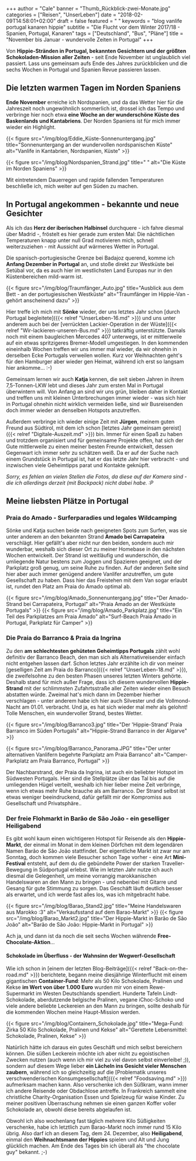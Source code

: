 +++
author = "Cale"
banner = "Thumb_Rückblick-zwei-Monate.jpg"
categories = ["Reisen", "UnserLeben"]
date = "2018-02-09T14:58:01+02:00"
draft = false
featured = " "
keywords = "blog vanlife portugal kanaren hippie"
subtitle = "Die Flucht vor dem Winter 2017/18 - Spanien, Portugal, Kanaren"
tags = ["Deutschland", "Bus", "Pläne"]
title = "November bis Januar - wundervolle Zeiten in Portugal"
+++

Von **Hippie-Stränden in Portugal, bekannten Gesichtern und der größten Schokoladen-Mission aller Zeiten** - seit Ende November ist unglaublich viel passiert. Lass uns gemeinsam aufs Ende des Jahres zurückblicken und die sechs Wochen in Portugal und Spanien Revue passieren lassen. <!--more-->
## Die letzten warmen Tagen im Norden Spaniens

**Ende November** erreiche ich Nordspanien, und da das Wetter hier für die Jahreszeit noch ungewöhnlich sommerlich ist, drossel ich das Tempo und verbringe hier noch etwa **eine Woche an der wunderschöne Küste des Baskenlands und Kantabriens**. Der Norden Spaniens ist für mich immer wieder ein Highlight.

{{< figure src="/img/blog/Eddie_Küste-Sonnenuntergang.jpg" title="Sonnenuntergang an der wundervollen nordspanischen Küste" alt="Vanlife in Kantabrien, Nordspanien, Küste" >}}

{{< figure src="/img/blog/Nordspanien_Strand.jpg" title=" " alt="Die Küste im Norden Spaniens" >}}


Mit eintretendem Dauerregen und rapide fallenden Temperaturen beschließe ich, mich weiter auf gen Süden zu machen.

## In Portugal angekommen - bekannte und neue Gesichter

Als ich das **Herz der iberischen Halbinsel** durchquere - ich fahre diesmal über Madrid -, fröstelt es hier gerade zum ersten Mal: Die nächtlichen Temperaturen knapp unter null Grad motivieren mich, schnell weiterzuziehen - mit Aussicht auf wärmeres Wetter in Portugal.

Die spanisch-portugiesische Grenze bei Badajoz querend, komme ich **Anfang Dezember in Portugal** an, und stoße direkt zur Westküste bei Setúbal vor, da es auch hier im westlichsten Land Europas nur in den Küstenbereichen mild-warm ist. 

{{< figure src="/img/blog/Traumfänger_Auto.jpg" title="Ausblick aus dem Bett - an der portugiesischen Westküste" alt="Traumfänger im Hippie-Van - gehört anscheinend dazu" >}}

Hier treffe ich mich mit **Sönke** wieder, der uns letztes Jahr schon [durch Portugal begleitete]({{< relref "UnserLeben-16.md" >}}) und uns unter anderem auch bei der [verrückten Lackier-Operation in der Wüste]({{< relref "Wir-lackieren-unseren-Bus.md" >}}) tatkräftig unterstützte. Damals noch mit einem baugleichen Mercedes 407 unterwegs, ist er mittlerweile auf ein etwas spritzigeres Bremer-Modell umgestiegen. In den kommenden eineinhalb Wochen treffen wir uns immer mal wieder, da wir ohnehin in derselben Ecke Portugals verweilen wollen. Kurz vor Weihnachten geht's für den Hamburger aber wieder gen Heimat, während ich erst so langsam hier ankomme... :-)

Gemeinsam lernen wir auch **Katja** kennen, die seit sieben Jahren in ihrem 7,5-Tonnen-LKW lebt und dieses Jahr zum ersten Mal in Portugal überwintern will. Von Anfang an sind wir uns grün, bleiben daher in Kontakt und treffen uns mit kleinen Unterbrechungen immer wieder - was sich hier in Portugal ohnehin nicht wirklich vermeiden ließe, sind wir Busreisenden doch immer wieder an denselben Hotspots anzutreffen.

Außerdem verbringe ich wieder einige Zeit mit **Jürgen**, meinem guten Freund aus Südtirol, mit dem ich schon [letztes Jahr gemeinsam gereist]({{< relref "Digitale-Auszeit.md" >}}) bin. Immer für einen Spaß zu haben und trotzdem organisiert und für gemeinsame Projekte offen, hat sich der Gute mittlerweile zu einen meiner besten Freunde entwickelt, dessen Gegenwart ich immer sehr zu schätzen weiß. Da er auf der Suche nach einem Grundstück in Portugal ist, hat er das letzte Jahr hier verbracht - und inzwischen viele Geheimtipps parat und Kontakte geknüpft.

*Sorry, es fehlen an vielen Stellen die Fotos, da diese auf der Kamera sind - die ich allerdings derzeit (mit Backpack) nicht dabei habe. :P*

## Meine liebsten Plätze in Portugal

### Praia do Amado - Surferparadies und legales Wildcamping

Sönke und Katja suchen beide nach geeigneten Spots zum Surfen, was sie unter anderem an den bekannten Strand **Amado bei Carrapateira** verschlägt. Hier gefällt's aber nicht nur den beiden, sondern auch mir wunderbar, weshalb sich dieser Ort zu meiner Homebase in den nächsten Wochen entwickelt. Der Strand ist weitläufig und wunderschön, die umliegende Natur bestens zum Joggen und Spazieren geeignet, und der Parkplatz groß genug, um seine Ruhe zu finden. Auf der anderen Seite sind hier aber auch immer genügend andere Vanlifer anzutreffen, um gute Gesellschaft zu haben. Dass hier das Freistehen mit dem Van sogar erlaubt ist, rundet den Platz am Praia do Amado optimal ab.

{{< figure src="/img/blog/Amado_Sonnenuntergang.jpg" title="Der Amado-Strand bei Carrapateira, Portugal" alt="Praia Amado an der Westküste Portugals" >}}
{{< figure src="/img/blog/Amado_Parkplatz.jpg" title="Ein Teil des Parkplatzes am Praia Amado" alt="Surf-Beach Praia Amado in Portugal, Parkplatz für Camper" >}}


### Die Praia do Barranco & Praia da Ingrina

Zu den **am schlechtesten gehüteten Geheimtipps Portugals** zählt wohl definitiv der Barranco Beach, den man sich als Alternativreisender einfach nicht entgehen lassen darf. Schon letztes Jahr erzählte ich dir von meiner [geselligen Zeit am Praia do Barranco]({{< relref "UnserLeben-18.md" >}}), die zweifelsohne zu den besten Phasen unseres letzten Winters gehörte. Deshalb stand für mich außer Frage, dass ich diesem wundervollen **Hippie-Strand** mit der schlimmsten Zufahrtsstraße aller Zeiten wieder einen Besuch abstatten würde. Zweimal hat's mich dann im Dezember hierher verschlagen - unter anderem habe ich hier auch Silvester und die Vollmond-Nacht am 01.01. verbracht. Und ja, es hat sich wieder mal mehr als gelohnt! Tolle Menschen, ein wundervoller Strand, bestes Wetter.

{{< figure src="/img/blog/Barranco3.jpg" title="Der 'Hippie-Strand' Praia Barranco im Süden Portugals" alt="Hippie-Strand Barranco in der Algarve" >}}

{{< figure src="/img/blog/Barranco_Panorama.JPG" title="Der unter alternativen Vanlifern begehrte Parkplatz am Praia Barranco" alt="Camper-Parkplatz am Praia Barranco, Portugal" >}}


Der Nachbarstrand, der Praia da Ingrina, ist auch ein beliebter Hotspot im Südwesten Portugals. Hier sind die Stellplätze über das Tal bis auf die umliegenden Hügel verteilt, weshalb ich hier lieber meine Zeit verbringe, wenn ich etwas mehr Ruhe brauche als am Barranco. Der Strand selbst ist etwas weniger beeindruckend, dafür gefällt mir der Kompromiss aus Gesellschaft und Privatsphäre..

### Der freie Flohmarkt in Barão de São João - ein geselliger Heiligabend

Es gibt wohl kaum einen wichtigeren Hotspot für Reisende als den **Hippie-Markt**, der einmal im Monat in dem kleinen Dörfchen mit dem legendären Namen Barão de São João stattfindet. Der eigentliche Markt ist zwar nur am Sonntag, doch kommen viele Besucher schon Tage vorher - eine Art **Mini-Festival** entsteht, auf dem du die gebündelte Power der starken Traveller-Bewegung in Südportugal erlebst. 
Wie im letzten Jahr nutze ich auch diesmal die Gelegenheit, um meine vorrangig marokkanischen Handelswaren an den Mann zu bringen - und nebenbei mit Gitarre und Gesang für gute Stimmung zu sorgen. Das Geschäft läuft deutlich besser als erwartet, und ich werde fast alles los, was ich mitgebracht habe.

{{< figure src="/img/blog/Barao_Stand2.jpg" title="Meine Handelswaren aus Marokko :3" alt="Verkaufsstand auf dem Barao-Markt" >}}
{{< figure src="/img/blog/Barao_Markt2.jpg" title="Der Hippie-Markt in Barão de São João" alt="Barão de São João: Hippie-Markt in Portugal" >}}


Ach ja, und dann ist da noch die seit sechs Wochen währende **Free-Chocolate-Aktion**...

#### Schokolade im Überfluss - der Wahnsinn der Wegwerf-Gesellschaft

Wie ich schon in [einem der letzten Blog-Beiträge]({{< relref "Back-on-the-road.md" >}}) berichtete, begann meine diesjährige Winterflucht mit einem gigantischen **Container-Fund**: Mehr als 50 Kilo Schokolade, Pralinen und Kekse **im Wert von über 1.000 Euro** wurden mir von einem Rewe-Supermarkt im Westen Deutschlands spendiert. Hunderte Tafeln Lindt-Schokolade, aberdutzende belgische Pralinen, vegane iChoc-Schoko und viele andere beliebte Leckereien an den Mann zu bringen, sollte deshalb für die kommenden Wochen meine Haupt-Mission werden.

{{< figure src="/img/blog/Containern_Schokolade.jpg" title="Mega-Fund: Zirka 50 Kilo Schokolade, Pralinen und Kekse" alt="Gerettete Lebensmittel: Schokolade, Pralinen, Kekse" >}}

Natürlich hätte ich daraus ein gutes Geschäft und mich selbst bereichern können. Die süßen Leckerein möchte ich aber nicht zu egoistischen Zwecken nutzen (auch wenn ich mir viel zu viel davon selbst einverleibe! ;)), sondern auf diesem Wege lieber **ein Lächeln ins Gesicht vieler Menschen zaubern**, während ich so gleichzeitig auf die [Problematik unseres verschwenderischen Konsumgesellschaft]({{< relref "Foodsaving.md" >}}) aufmerksam machen kann. Also verschenke ich den Süßkram, wann immer ich andere Reisende oder Obdachlose antreffe. In Frankreich sammelt eine christliche Charity-Organisation Essen und Spielzeug für waise Kinder. Zu meiner positiven Überraschung nehmen sie einen ganzen Koffer voller Schokolade an, obwohl diese bereits abgelaufen ist.

Obwohl ich also wochenlang fast täglich mehrere Kilo Süßigkeiten verschenke, habe ich letztlich zum Barao-Markt noch immer rund 15 Kilo übrig. Also darf ich an diesem Tag, dem 24. Dezember, also **Heiligabend**, einmal den **Weihnachtsmann der Hippies** spielen und Alt und Jung glücklich machen. Am Ende des Tages bin ich überall als "the chocolate guy" bekannt. ;-)

